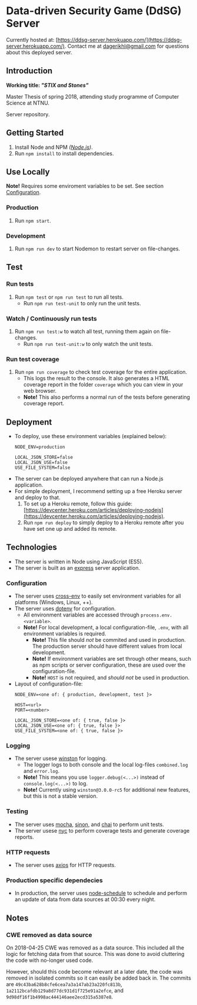 # Data-driven Security Game (DdSG) Server

Currently hosted at: [https://ddsg-server.herokuapp.com/](https://ddsg-server.herokuapp.com/). Contact me at [dagerikhl@gmail.com](mailto:dagerikhl@gmail.com) for questions about this deployed server.

## Introduction

**Working title: _"STIX and Stones"_**

Master Thesis of spring 2018, attending study programme of Computer Science at NTNU.

Server repository.

## Getting Started

1. Install Node and NPM _([Node.js](https://nodejs.org/en/))_.
2. Run `npm install` to install dependencies.

## Use Locally

**Note!** Requires some enviroment variables to be set. See section [Configuration](#configuration).

### Production

1. Run `npm start`.

### Development

1. Run `npm run dev` to start Nodemon to restart server on file-changes.

## Test

### Run tests

1. Run `npm test` or `npm run test` to run all tests.
    - Run `npm run test-unit` to only run the unit tests.

### Watch / Continuously run tests

1. Run `npm run test:w` to watch all test, running them again on file-changes.
    - Run `npm run test-unit:w` to only watch the unit tests.

### Run test coverage

1. Run `npm run coverage` to check test coverage for the entire application.
    - This logs the result to the console. It also generates a HTML coverage report in the folder `coverage` which you can view in your web browser.
    - **Note!** This also performs a normal run of the tests before generating coverage report.

## Deployment

- To deploy, use these environment variables (explained below):
    ```
    NODE_ENV=production
    
    LOCAL_JSON_STORE=false
    LOCAL_JSON_USE=false
    USE_FILE_SYSTEM=false
    ```
- The server can be deployed anywhere that can run a Node.js application.
- For simple deployment, I recommend setting up a free Heroku server and deploy to that.
    1. To set up a Heroku remote, follow this guide: [https://devcenter.heroku.com/articles/deploying-nodejs](https://devcenter.heroku.com/articles/deploying-nodejs).
    2. Run `npm run deploy` to simply deploy to a Heroku remote after you have set one up and added its remote.

## Technologies

- The server is written in Node using JavaScript (ES5).
- The server is built as an [express](https://www.npmjs.com/package/express) server application.

### Configuration

- The server uses [cross-env](https://www.npmjs.com/package/cross-env) to easily set environment variables for all platforms (Windows, Linux, ++).
- The server uses [dotenv](https://www.npmjs.com/package/dotenv) for configuration.
    - All environment variables are accessed through `process.env.<variable>`.
    - **Note!** For local development, a local configuration-file, `.env`, with all environment variables is required.
        - **Note!** This file should _not_ be commited and used in production. The production server should have different values from local development.
        - **Note!** If environment variables are set through other means, such as npm scripts or server configuration, these are used over the configuration-file.
        - **Note!** `HOST` is not required, and _should not_ be used in production.
- Layout of configuration-file:
    ```dotenv
    NODE_ENV=<one of: { production, development, test }>
    
    HOST=<url>
    PORT=<number>
    
    LOCAL_JSON_STORE=<one of: { true, false }>
    LOCAL_JSON_USE=<one of: { true, false }>
    USE_FILE_SYSTEM=<one of: { true, false }>
    ```

### Logging

- The server usese [winston](https://www.npmjs.com/package/winston) for logging.
    - The logger logs to both console and the local log-files `combined.log` and `error.log`.
    - **Note!** This means you use `logger.debug(<...>)` instead of `console.log(<...>)` to log.
    - **Note!** Currently using `winston@3.0.0-rc5` for additional new features, but this is not a stable version.

### Testing

- The server uses [mocha](https://www.npmjs.com/package/mocha), [sinon](https://www.npmjs.com/package/sinon), and [chai](https://www.npmjs.com/package/chai) to perform unit tests.
- The server usese [nyc](https://www.npmjs.com/package/nyc) to perform coverage tests and generate coverage reports.

### HTTP requests

- The server uses [axios](https://www.npmjs.com/package/axios) for HTTP requests.

### Production specific dependecies
- In production, the server uses [node-schedule](https://www.npmjs.com/package/node-schedule) to schedule and perform an update of data from data sources at 00:30 every night.

## Notes

### CWE removed as data source

On 2018-04-25 CWE was removed as a data source. This included all the logic for fetching data from that source. This was done to avoid cluttering the code with no-longer used code.

However, should this code become relevant at a later date, the code was removed in isolated commits so it can easily be added back in. The commits are `49c43ba628b8cfe6cea7a3a147ab23a220fc813b`, `1a2112bcafdb129a8d77dc931d1f725e91a2efce`, and `9d98df16f1b4998ac444146aee2ecd315a5387e8`.
